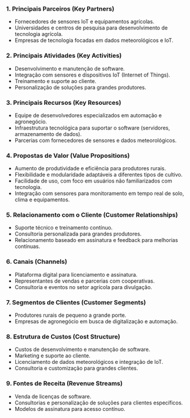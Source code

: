 ### 1. **Principais Parceiros (Key Partners)**
   - Fornecedores de sensores IoT e equipamentos agrícolas.
   - Universidades e centros de pesquisa para desenvolvimento de tecnologia agrícola.
   - Empresas de tecnologia focadas em dados meteorológicos e IoT.

### 2. **Principais Atividades (Key Activities)**
   - Desenvolvimento e manutenção de software.
   - Integração com sensores e dispositivos IoT (Internet of Things).
   - Treinamento e suporte ao cliente.
   - Personalização de soluções para grandes produtores.

### 3. **Principais Recursos (Key Resources)**
   - Equipe de desenvolvedores especializados em automação e agronegócio.
   - Infraestrutura tecnológica para suportar o software (servidores, armazenamento de dados).
   - Parcerias com fornecedores de sensores e dados meteorológicos.

### 4. **Propostas de Valor (Value Propositions)**
   - Aumento de produtividade e eficiência para produtores rurais.
   - Flexibilidade e modularidade adaptáveis a diferentes tipos de cultivo.
   - Facilidade de uso, com foco em usuários não familiarizados com tecnologia.
   - Integração com sensores para monitoramento em tempo real de solo, clima e equipamentos.

### 5. **Relacionamento com o Cliente (Customer Relationships)**
   - Suporte técnico e treinamento contínuo.
   - Consultoria personalizada para grandes produtores.
   - Relacionamento baseado em assinatura e feedback para melhorias contínuas.

### 6. **Canais (Channels)**
   - Plataforma digital para licenciamento e assinatura.
   - Representantes de vendas e parcerias com cooperativas.
   - Consultoria e eventos no setor agrícola para divulgação.

### 7. **Segmentos de Clientes (Customer Segments)**
   - Produtores rurais de pequeno a grande porte.
   - Empresas de agronegócio em busca de digitalização e automação.

### 8. **Estrutura de Custos (Cost Structure)**
   - Custos de desenvolvimento e manutenção de software.
   - Marketing e suporte ao cliente.
   - Licenciamento de dados meteorológicos e integração de IoT.
   - Consultoria e customização para grandes clientes.

### 9. **Fontes de Receita (Revenue Streams)**
   - Venda de licenças de software.
   - Consultorias e personalização de soluções para clientes específicos.
   - Modelos de assinatura para acesso contínuo.
